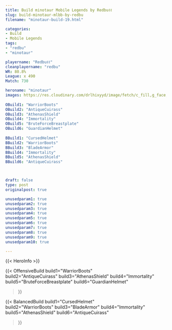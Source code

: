 ```yaml
---
title: Build minotaur Mobile Legends by Redbuℓℓ
slug: build-minotaur-mlbb-by-redbu
filename: "minotaur-build-19.html"

categories: 
- Build 
- Mobile Legends
tags: 
- "redbu"
- "minotaur"

playername: "Redbuℓℓ"
cleanplayername: "redbu"
WR: 80.8%
League: x 490
Match: 730 

heroname: "minotaur"
images: https://res.cloudinary.com/drlhixyyd/image/fetch/c_fill,g_face,f_auto/https://cdn2-build.mobagenie.my.id/p/images/banner/full/minotaur.jpg
 
OBuild1: "WarriorBoots"  
OBuild2: "AntiqueCuirass" 
OBuild3: "AthenasShield" 
OBuild4: "Immortality" 
OBuild5: "BruteForceBreastplate" 
OBuild6: "GuardianHelmet" 
 
BBuild1: "CursedHelmet"  
BBuild2: "WarriorBoots" 
BBuild3: "BladeArmor" 
BBuild4: "Immortality" 
BBuild5: "AthenasShield" 
BBuild6: "AntiqueCuirass"



draft: false
type: post
originalpost: true

unusedparam1: true
unusedparam2: true
unusedparam3: true
unusedparam4: true
unusedparam5: true
unusedparam6: true
unusedparam7: true
unusedparam8: true
unusedparam9: true
unusedparam10: true

---
```


{{< HeroInfo >}} 

{{< OffensiveBuild 
build1="WarriorBoots"  
build2="AntiqueCuirass" 
build3="AthenasShield" 
build4="Immortality" 
build5="BruteForceBreastplate" 
build6="GuardianHelmet" 
 >}} 

{{< BalancedBuild 
build1="CursedHelmet"  
build2="WarriorBoots" 
build3="BladeArmor" 
build4="Immortality" 
build5="AthenasShield" 
build6="AntiqueCuirass" 
 >}}

